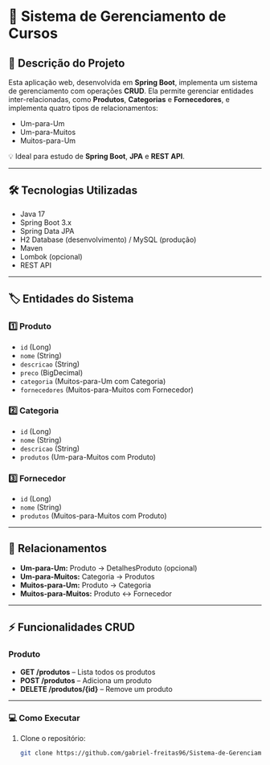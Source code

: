 # 🚀 Sistema de Gerenciamento de Cursos

## 📌 Descrição do Projeto
Esta aplicação web, desenvolvida em **Spring Boot**, implementa um sistema de gerenciamento com operações **CRUD**. Ela permite gerenciar entidades inter-relacionadas, como **Produtos**, **Categorias** e **Fornecedores**, e implementa quatro tipos de relacionamentos:

- Um-para-Um  
- Um-para-Muitos  
- Muitos-para-Um 

💡 Ideal para estudo de **Spring Boot**, **JPA** e **REST API**.

---

## 🛠 Tecnologias Utilizadas
- Java 17  
- Spring Boot 3.x  
- Spring Data JPA  
- H2 Database (desenvolvimento) / MySQL (produção)  
- Maven  
- Lombok (opcional)  
- REST API  

---

## 🏷 Entidades do Sistema

### 1️⃣ Produto
- `id` (Long)  
- `nome` (String)  
- `descricao` (String)  
- `preco` (BigDecimal)  
- `categoria` (Muitos-para-Um com Categoria)  
- `fornecedores` (Muitos-para-Muitos com Fornecedor)  

### 2️⃣ Categoria
- `id` (Long)  
- `nome` (String)  
- `descricao` (String)  
- `produtos` (Um-para-Muitos com Produto)  

### 3️⃣ Fornecedor
- `id` (Long)  
- `nome` (String)  
- `produtos` (Muitos-para-Muitos com Produto)  

---

## 🔗 Relacionamentos
- **Um-para-Um:** Produto → DetalhesProduto (opcional)  
- **Um-para-Muitos:** Categoria → Produtos  
- **Muitos-para-Um:** Produto → Categoria  
- **Muitos-para-Muitos:** Produto ↔ Fornecedor  

---

## ⚡ Funcionalidades CRUD

### Produto
- **GET /produtos** – Lista todos os produtos  
- **POST /produtos** – Adiciona um produto  
- **DELETE /produtos/{id}** – Remove um produto  

---

### 💻 Como Executar
1. Clone o repositório:
   ```bash
   git clone https://github.com/gabriel-freitas96/Sistema-de-Gerenciamento-de-Cursos.git
